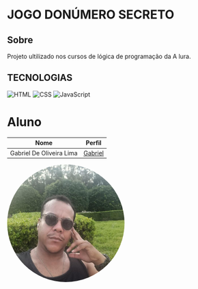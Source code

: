 <h1>JOGO DONÚMERO SECRETO</h1>

<h2>Sobre</h2>
<p>Projeto ultilizado nos cursos de lógica de programação da A lura.</p>

## TECNOLOGIAS

![HTML](https://img.shields.io/badge/HTML-239120?style=for-the-badge&logo=html5&logoColor=white)
![CSS](https://img.shields.io/badge/CSS-239120?&style=for-the-badge&logo=css3&logoColor=white)
![JavaScript](https://img.shields.io/badge/JavaScript-F7DF1E?style=for-the-badge&logo=javascript&logoColor=black)


# Aluno
| Nome          | Perfil          |
|---------------|------------------|
| Gabriel De Oliveira Lima| [Gabriel](https://github.com/Gabslimah) |
<img src="eu.jpg" alt="Sua Foto" width="275" height="275" style="border-radius: 200%;" />
